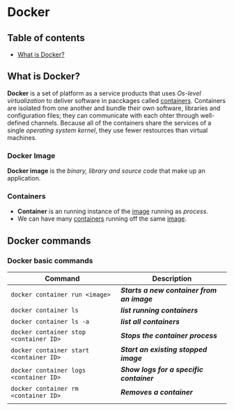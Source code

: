 # Docker

## Table of contents

- [What is Docker?](#What-is-Docker?)

## What is Docker?

**Docker** is a set of platform as a service products that uses *Os-level virtualization* to deliver software in pacckages called [containers](#containers). Containers are isolated from one another and bundle their own software, libraries and configuration files; they can communicate with each ohter through well-defined channels. Because all of the containers share the services of a single *operating system kernel*, they use fewer restources than virtual machines.

### Docker Image

**Docker image** is the *binary, library and source code* that make up an application. 

### Containers

- **Container** is an running instance of the [image](#Docker-Image) running as *process*.
- We can have many [containers](#Containers) running off the same [image](#Docker-Image).

## Docker commands

### Docker basic commands


| Command                                 | Description                                |
| ---                                     | ---                                        |
| `docker container run <image>`          | ***Starts a new container from an image*** |
| `docker container ls`                   | ***list running containers***              |
| `docker container ls -a`                | ***list all containers***                  |
| `docker container stop <container ID>`  | ***Stops the container process***          |
| `docker container start <container ID>` | ***Start an existing stopped image***      |
| `docker container logs <container ID>`  | ***Show logs for a specific container***   |
| `docker container rm <container ID>`    | ***Removes a container***                  |
|                                         |                                            |

